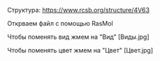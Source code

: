 Структура: https://www.rcsb.org/structure/4V63

Открваем файл с помощью RasMol  

Чтобы поменять вид жмем на "Вид" [Виды.jpg]

Чтобы поменять цвет жмем на "Цвет" [Цвет.jpg]
